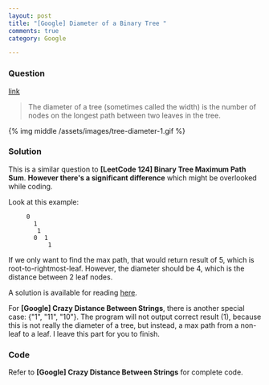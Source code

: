 ```yaml
---
layout: post
title: "[Google] Diameter of a Binary Tree "
comments: true
category: Google

---
```


### Question 

[link](http://www.geeksforgeeks.org/diameter-of-a-binary-tree/)

> The diameter of a tree (sometimes called the width) is the number of nodes on the longest path between two leaves in the tree. 

{% img middle /assets/images/tree-diameter-1.gif %}

### Solution

This is a similar question to __[LeetCode 124] Binary Tree Maximum Path Sum__. __However there's a significant difference__ which might be overlooked while coding. 

Look at this example: 

         0
           1
            1
           0  1
               1

If we only want to find the max path, that would return result of 5, which is root-to-rightmost-leaf. However, the diameter should be 4, which is the distance between 2 leaf nodes. 

A solution is available for reading [here](http://stackoverflow.com/a/3124575). 

For __[Google] Crazy Distance Between Strings__, there is another special case: {"1", "11", "10"}. The program will not output correct result (1), because this is not really the diameter of a tree, but instead, a max path from a non-leaf to a leaf. I leave this part for you to finish. 

### Code

Refer to __[Google] Crazy Distance Between Strings__ for complete code. 
